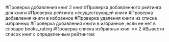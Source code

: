 #Проверка добавления книг 2 книг
#Проверка добавленного рейтинга для книги
#Проверка рейтинга несуществующей книги
#Проверка добавления книги в избранное
#Проверка удаления книги из списка избранных
#Проверка добавления книги в избранное ,если ее нет в словаре books_rating
#Проверка списка избранных книг == 2
#Вывести список книг с определенным рейтингом
